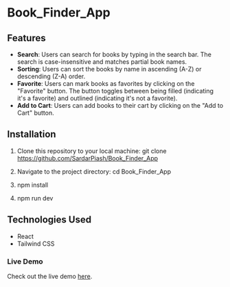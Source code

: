 # Book_Finder_App


## Features

- **Search**: Users can search for books by typing in the search bar. The search is case-insensitive and matches partial book names.
- **Sorting**: Users can sort the books by name in ascending (A-Z) or descending (Z-A) order.
- **Favorite**: Users can mark books as favorites by clicking on the "Favorite" button. The button toggles between being filled (indicating it's a favorite) and outlined (indicating it's not a favorite).
- **Add to Cart**: Users can add books to their cart by clicking on the "Add to Cart" button.

## Installation

1. Clone this repository to your local machine:
git clone https://github.com/SardarPiash/Book_Finder_App


2. Navigate to the project directory:
cd Book_Finder_App

3. npm install

4. npm run dev

## Technologies Used
- React
- Tailwind CSS

### Live Demo
Check out the live demo [here](https://book-finder-app-smoky-nine.vercel.app/).




